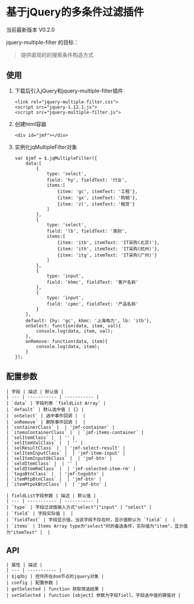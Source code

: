 # 基于jQuery的多条件过滤插件
  当前最新版本 V0.2.0

jquery-multiple-filter 的目标：

> 提供直观的的搜索条件构造方式

## 使用

1. 下载后引入jQuery和jquery-multiple-filter插件

	```
	<link rel="jquery-multiple-filter.css">
  	<script src="jquery-1.12.1.js">
  	<script src="jquery-multiple-filter.js">
	```
2. 创建html容器

	```
	<div id="jmf"></div>
	```
3. 实例化jqMultipleFilter对象

	```
	var $jmf = $.jqMultipleFilter({
		data:[
            {
                type: 'select',
                field: 'hy', fieldText: '行业',
                items:[
                    {item: 'gc', itemText: '工程'},
                    {item: 'gx', itemText: '购销'},
                    {item: 'zl', itemText: '租赁'}
                ]
            },
            {
                type: 'select',
                field: 'lb', fieldText: '类别',
                items:[
                    {item: 'itb', itemText: 'IT采购(北京)'},
                    {item: 'ith', itemText: 'IT采购(杭州)'},
                    {item: 'itg', itemText: 'IT采购(广州)'}
                ]
            },
            {
                type: 'input',
                field: 'khmc', fieldText: '客户名称'
            },
            {
                type: 'input',
                field: 'cpmc', fieldText: '产品名称'
            }
        ],
        default: {hy: 'gc', khmc: '上海电力', lb: 'itb'},
        onSelect: function(data, item, val){
            console.log(data, item, val);
        },
        onRemove: function(data, item){
            console.log(data, item);
        }
	});
	```
## 配置参数

    | 字段 | 描述 | 默认值 |
    | --- | ----------- | ----------- |
    | `data` | 字段列表 `fieldList Array` |
    | `default` | 默认选中值 | {} |
    | `onSelect` | 选中事件回调 |  |
    | `onRemove` | 删除事件回调 |  |
    | `containerClass` |  | 'jmf-container` |
    | `itemsContainerClass` |  | `jmf-items-container` |
    | `selItemClass` |  | '' |
    | `selItemValClass` |  | '' |
    | `selResultClass` |  | 'jmf-select-result' |
    | `selItemInputClass` |  | 'jmf-item-input' |
    | `selItemInputOkClass` |  | 'jmf-btn' |
    | `seldItemClass` |  | '' |
    | `seldItemRmClass` |  | 'jmf-selected-item-rm' |
    | `togoBtnClass` |  | 'jmf-togobtn' |
    | `itemMtpBtnClass` |  | 'jmf-btn' |
    | `itemMtpokBtnClass` |  | 'jmf-btn' |

    | fieldList字段参数 | 描述 | 默认值 |
    | --- | ----------- | ----------- |
    | `type` | 字段过滤值输入方式"select"|"input" | "select" |
    | `field` | 字段实际值 |  |
    | `fieldText` | 字段显示值，当该字段不存在时，显示值默认为 `field` |  |
    | `items` | Items Array type为"select"时的备选条件，实际值为"item"，显示值为"itemText" |  |

## API
    | 属性 | 描述 |
    | --- | ----------- |
    | $jqObj | 控件所在dom节点的jquery对象 |
    | config | 配置参数 |
    | getSelected | function 获取筛选结果 |
    | setSelected | function [object] 参数为字段fiell、字段选中值的键值对 |

